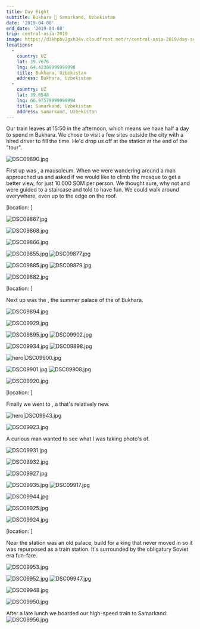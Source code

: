 ```yaml
---
title: Day Eight
subtitle: Bukhara 🚆 Samarkand, Uzbekistan
date: '2019-04-08'
end_date: '2019-04-08'
trip: central-asia-2019
image: https://d3khpbv2gxh34v.cloudfront.net/r/central-asia-2019/day-seven/DSC09693.jpg
locations:
  -
    country: UZ
    lat: 39.7676
    lng: 64.42309999999998
    title: Bukhara, Uzbekistan
    address: Bukhara, Uzbekistan
  -
    country: UZ
    lat: 39.6548
    lng: 66.97579999999994
    title: Samarkand, Uzbekistan
    address: Samarkand, Uzbekistan
---
```


Our train leaves at 15:50 in the afternoon, which means we have half a day to spend in Bukhara. We chose to visit a few sites outside the city with a hired driver to fill the time. He'd drop us off at the station at the end of the "tour".

![DSC09890.jpg](https://d3khpbv2gxh34v.cloudfront.net/r/central-asia-2019/day-eight/DSC09890.jpg "1.5")

First up was <location>, a mausoleum. When we were wandering around a man approached us and asked if we would like to climb the mosque to get a better view, for just 10.000 SOM per person. We thought sure, why not and were guided to a staircase and told to have fun. We could walk around everywhere, even up to the edge on the roof.

[location: ]


![DSC09867.jpg](https://d3khpbv2gxh34v.cloudfront.net/r/central-asia-2019/day-eight/DSC09867.jpg "0.667")

![DSC09868.jpg](https://d3khpbv2gxh34v.cloudfront.net/r/central-asia-2019/day-eight/DSC09868.jpg "1.5")

![DSC09866.jpg](https://d3khpbv2gxh34v.cloudfront.net/r/central-asia-2019/day-eight/DSC09866.jpg "1.5")

![DSC09855.jpg](https://d3khpbv2gxh34v.cloudfront.net/r/central-asia-2019/day-eight/DSC09855.jpg "1.5")
![DSC09877.jpg](https://d3khpbv2gxh34v.cloudfront.net/r/central-asia-2019/day-eight/DSC09877.jpg "1.5")

![DSC09885.jpg](https://d3khpbv2gxh34v.cloudfront.net/r/central-asia-2019/day-eight/DSC09885.jpg "0.667")
![DSC09879.jpg](https://d3khpbv2gxh34v.cloudfront.net/r/central-asia-2019/day-eight/DSC09879.jpg "1.461")

![DSC09882.jpg](https://d3khpbv2gxh34v.cloudfront.net/r/central-asia-2019/day-eight/DSC09882.jpg "1.5")

[location: ]

Next up was the <palace>, the summer palace of the <leader> of Bukhara.

![DSC09894.jpg](https://d3khpbv2gxh34v.cloudfront.net/r/central-asia-2019/day-eight/DSC09894.jpg "1.5")

![DSC09929.jpg](https://d3khpbv2gxh34v.cloudfront.net/r/central-asia-2019/day-eight/DSC09929.jpg "0.667")

![DSC09895.jpg](https://d3khpbv2gxh34v.cloudfront.net/r/central-asia-2019/day-eight/DSC09895.jpg "1.5")
![DSC09902.jpg](https://d3khpbv2gxh34v.cloudfront.net/r/central-asia-2019/day-eight/DSC09902.jpg "1.5")

![DSC09934.jpg](https://d3khpbv2gxh34v.cloudfront.net/r/central-asia-2019/day-eight/DSC09934.jpg "1.5")
![DSC09898.jpg](https://d3khpbv2gxh34v.cloudfront.net/r/central-asia-2019/day-eight/DSC09898.jpg "1.5")

![hero|DSC09900.jpg](https://d3khpbv2gxh34v.cloudfront.net/r/central-asia-2019/day-eight/DSC09900.jpg "1.5")


![DSC09901.jpg](https://d3khpbv2gxh34v.cloudfront.net/r/central-asia-2019/day-eight/DSC09901.jpg "1.5")
![DSC09908.jpg](https://d3khpbv2gxh34v.cloudfront.net/r/central-asia-2019/day-eight/DSC09908.jpg "1.5")

![DSC09920.jpg](https://d3khpbv2gxh34v.cloudfront.net/r/central-asia-2019/day-eight/DSC09920.jpg "1.5")


[location: ]

Finally we went to <thing>, a <thing it does> that's relatively new.

![hero|DSC09943.jpg](https://d3khpbv2gxh34v.cloudfront.net/r/central-asia-2019/day-eight/DSC09943.jpg "1.5")

![DSC09923.jpg](https://d3khpbv2gxh34v.cloudfront.net/r/central-asia-2019/day-eight/DSC09923.jpg "1.5")

A curious man wanted to see what I was taking photo's of.

![DSC09931.jpg](https://d3khpbv2gxh34v.cloudfront.net/r/central-asia-2019/day-eight/DSC09931.jpg "1.5")

![DSC09932.jpg](https://d3khpbv2gxh34v.cloudfront.net/r/central-asia-2019/day-eight/DSC09932.jpg "1.5")

![DSC09927.jpg](https://d3khpbv2gxh34v.cloudfront.net/r/central-asia-2019/day-eight/DSC09927.jpg "1.5")

![DSC09935.jpg](https://d3khpbv2gxh34v.cloudfront.net/r/central-asia-2019/day-eight/DSC09935.jpg "1.5")
![DSC09917.jpg](https://d3khpbv2gxh34v.cloudfront.net/r/central-asia-2019/day-eight/DSC09917.jpg "1.5")

![DSC09944.jpg](https://d3khpbv2gxh34v.cloudfront.net/r/central-asia-2019/day-eight/DSC09944.jpg "1.5")

![DSC09925.jpg](https://d3khpbv2gxh34v.cloudfront.net/r/central-asia-2019/day-eight/DSC09925.jpg "1.5")

![DSC09924.jpg](https://d3khpbv2gxh34v.cloudfront.net/r/central-asia-2019/day-eight/DSC09924.jpg "1.5")

[location: ]

Near the station was an old palace, build for a king that never moved in so it was repurposed as a train station. It's surrounded by the obligatury Soviet era fun-fare.

![DSC09953.jpg](https://d3khpbv2gxh34v.cloudfront.net/r/central-asia-2019/day-eight/DSC09953.jpg "1.5")

![DSC09952.jpg](https://d3khpbv2gxh34v.cloudfront.net/r/central-asia-2019/day-eight/DSC09952.jpg "1.5")
![DSC09947.jpg](https://d3khpbv2gxh34v.cloudfront.net/r/central-asia-2019/day-eight/DSC09947.jpg "1.5")

![DSC09948.jpg](https://d3khpbv2gxh34v.cloudfront.net/r/central-asia-2019/day-eight/DSC09948.jpg "1.5")

![DSC09950.jpg](https://d3khpbv2gxh34v.cloudfront.net/r/central-asia-2019/day-eight/DSC09950.jpg "1.5")

After a late lunch we boarded our high-speed train to Samarkand.
![DSC09956.jpg](https://d3khpbv2gxh34v.cloudfront.net/r/central-asia-2019/day-eight/DSC09956.jpg "1.5")
